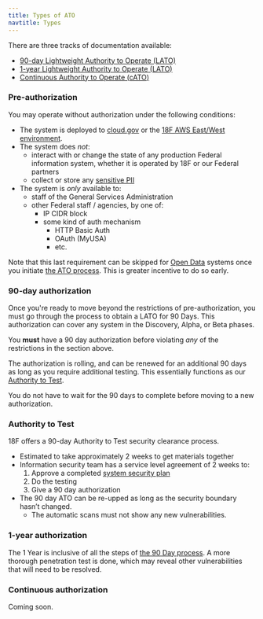 ```yaml
---
title: Types of ATO
navtitle: Types
---
```


There are three tracks of documentation available:

* [90-day Lightweight Authority to Operate (LATO)](#day-authorization)
* [1-year Lightweight Authority to Operate (LATO)](#year-authorization)
* [Continuous Authority to Operate (cATO)](#continuous-authorization)

### Pre-authorization

You may operate without authorization under the following conditions:

* The system is deployed to [cloud.gov](https://cloud.gov) or the [18F AWS East/West environment](../../infrastructure/aws/).
* The system does _not_:
    * interact with or change the state of any production Federal information system, whether it is operated by 18F or our Federal partners
    * collect or store any [sensitive PII](../../security/pii)
* The system is _only_ available to:
    * staff of the General Services Administration
    * other Federal staff / agencies, by one of:
        * IP CIDR block
        * some kind of auth mechanism
            * HTTP Basic Auth
            * OAuth (MyUSA)
            * etc.

Note that this last requirement can be skipped for [Open Data](../levels/#open-data-atos) systems once you initiate [the ATO process](../checklist/). This is greater incentive to do so early.

### 90-day authorization

Once you're ready to move beyond the restrictions of pre-authorization, you must go through the process to obtain a LATO for 90 Days. This authorization can cover any system in the Discovery, Alpha, or Beta phases.

You **must** have a 90 day authorization before violating _any_ of the restrictions in the section above.

The authorization is rolling, and can be renewed for an additional 90 days as long as you require additional testing. This essentially functions as our [Authority to Test](#authority-to-test).

You do not have to wait for the 90 days to complete before moving to a new authorization.

### Authority to Test

18F offers a 90-day Authority to Test security clearance process.

* Estimated to take approximately 2 weeks to get materials together
* Information security team has a service level agreement of 2 weeks to:
    1. Approve a completed [system security plan](../ssp/)
    1. Do the testing
    1. Give a 90 day authorization
* The 90 day ATO can be re-upped as long as the security boundary hasn’t changed.
    * The automatic scans must not show any new vulnerabilities.

### 1-year authorization

The 1 Year is inclusive of all the steps of [the 90 Day process](#day-authorization). A more thorough penetration test is done, which may reveal other vulnerabilities that will need to be resolved.

### Continuous authorization

Coming soon.
